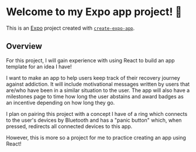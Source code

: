 # Welcome to my Expo app project! 👋

This is an [Expo](https://expo.dev) project created with [`create-expo-app`](https://www.npmjs.com/package/create-expo-app).

## Overview

For this project, I will gain experience with using React to build an app template for an idea I have!

I want to make an app to help users keep track of their recovery journey against addiction. It will include motivational messages written by users that are/who have been in a similar situation to the user. The app will also have a milestones page to time how long the user abstains and award badges as an incentive depending on how long they go.

I plan on pairing this project with a concept I have of a ring which connects to the user's devices by Bluetooth and has a "panic button" which, when pressed, redirects all connected devices to this app.

However, this is more so a project for me to practice creating an app using React!
